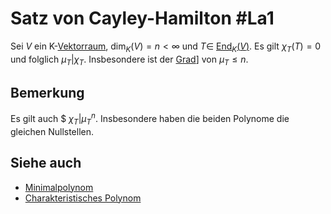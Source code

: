 # Satz von Cayley-Hamilton #La1 
Sei $V$ ein K-[Vektorraum](Vektorraum.md), $\dim_K(V)=n<\infty$ und $T\in$ [End$_K(V)$](lineare%20Abbildung.md#Endomorphismus). Es gilt $\chi_T(T)=0$ und folglich $\mu_T|\chi_T$. Insbesondere ist der [Grad](Grad%20eines%20Polynoms.md)] von $\mu_T\leq n$.
## Bemerkung
Es gilt auch $ $\chi_T|\mu_T^n$. Insbesondere haben die beiden Polynome die gleichen Nullstellen.
## Siehe auch
- [Minimalpolynom](Minimalpolynom.md)
- [Charakteristisches Polynom](Charakteristisches%20Polynom.md)